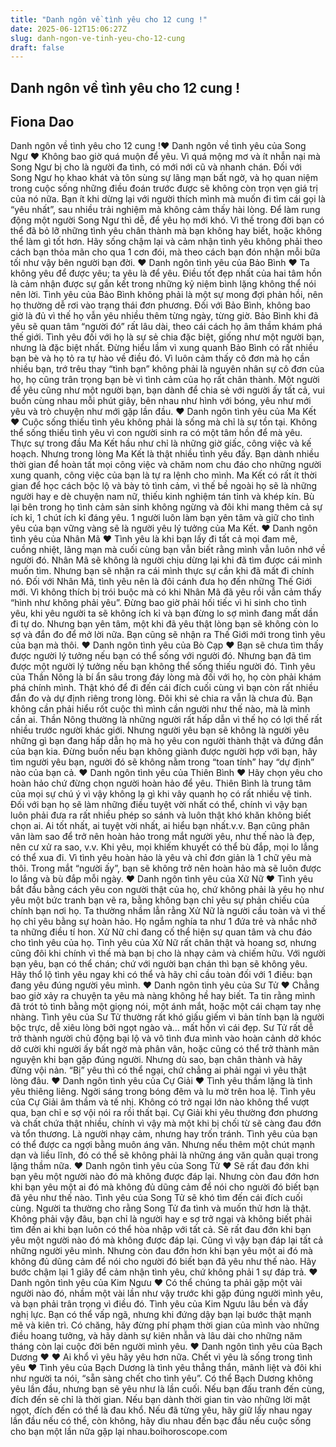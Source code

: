 ```yaml
---
title: "Danh ngôn về tình yêu cho 12 cung !"
date: 2025-06-12T15:06:27Z
slug: danh-ngon-ve-tinh-yeu-cho-12-cung
draft: false
---
```


## Danh ngôn về tình yêu cho 12 cung !

## Fiona Dao

Danh ngôn về tình yêu cho 12 cung !♥ Danh ngôn về tình yêu của Song Ngư ♥ 
Không bao giờ quá muộn để yêu.
Vì quá mộng mơ và ít nhẫn nại mà Song Ngư bị cho là người đa tình, có mới nới cũ và nhanh chán. Đối với Song Ngư họ khao khát và tôn sùng sự lãng mạn bất ngờ, và họ quan niệm trong cuộc sống những điều đoán trước được sẽ không còn trọn vẹn giá trị của nó nữa. Bạn ít khi dừng lại với người thích mình mà muốn đi tìm cái gọi là “yêu nhất”, sau nhiều trải nghiệm mà không cảm thấy hài lòng. Để làm rung động một người Song Ngư thì dễ, để yêu họ mới khó. Vì thế trong đời bạn có thể đã bỏ lỡ những tình yêu chân thành mà bạn không hay biết, hoặc không thể làm gì tốt hơn. Hãy sống chậm lại và cảm nhận tình yêu không phải theo cách bạn thỏa mãn cho qua 1 cơn đói, mà theo cách bạn đón nhận mỗi bữa tối như vậy bên người bạn đời.
♥ Danh ngôn tình yêu của Bảo Bình ♥ 
Ta không yêu để được yêu; ta yêu là để yêu. Điều tốt đẹp nhất của hai tâm hồn là cảm nhận được sự gắn kết trong những kỷ niệm bình lặng không thể nói nên lời.
Tình yêu của Bảo Bình không phải là một sự mong đợi phản hồi, nên họ thường dễ rơi vào trạng thái đơn phương. Đối với Bảo Bình, không bao giờ là đủ vì thế họ vẫn yêu nhiều thêm từng ngày, từng giờ. Bảo Bình khi đã yêu sẽ quan tâm “người đó” rất lâu dài, theo cái cách họ âm thầm khám phá thế giới. Tình yêu đối với họ là sự sẻ chia đặc biệt, giống như một người bạn, nhưng là đặc biệt nhất. Đừng hiểu lầm vì xung quanh Bảo Bình có rất nhiều bạn bè và họ tỏ ra tự hào về điều đó. Vì luôn cảm thấy cô đơn mà họ cần nhiều bạn, trớ trêu thay “tình bạn” không phải là nguyên nhân sự cô đơn của họ, họ cũng trân trọng bạn bè vì tình cảm của họ rất chân thành. Một người để yêu cũng như một người bạn, bạn dành để chia sẻ với người ấy tất cả, vui buồn cùng nhau mỗi phút giây, bên nhau như hình với bóng, yêu như mới yêu và trò chuyện như mới gặp lần đầu.
♥ Danh ngôn tình yêu của Ma Kết ♥ 
Cuộc sống thiếu tình yêu không phải là sống mà chỉ là sự tồn tại. Không thể sống thiếu tình yêu vì con người sinh ra có một tâm hồn để mà yêu.
Thực sự trong đầu Ma Kết hầu như chỉ là những giờ giấc, công việc và kế hoạch. Nhưng trong lòng Ma Kết là thật nhiều tình yêu đấy. Bạn dành nhiều thời gian để hoàn tất mọi công việc và chăm nom chu đáo cho những người xung quanh, công việc của bạn là tự ra lệnh cho mình. Ma Kết có rất ít thời gian để học cách bộc lộ và bày tỏ tình cảm, vì thế bề ngoài họ sẽ là những người hay e dè chuyện nam nữ, thiếu kinh nghiệm tán tỉnh và khép kín. Bù lại bên trong họ tình cảm sản sinh không ngừng và đôi khi mang thêm cả sự ích kỉ, 1 chút ích kỉ đáng yêu. 1 người luôn làm bạn yên tâm và giữ cho tình yêu của bạn vững vàng sẽ là người yêu lý tưởng của Ma Kết.
♥ Danh ngôn tình yêu của Nhân Mã ♥
Tình yêu là khi bạn lấy đi tất cả mọi đam mê, cuồng nhiệt, lãng mạn mà cuối cùng bạn vẫn biết rằng mình vẫn luôn nhớ về người đó.
Nhân Mã sẽ không là người chịu dừng lại khi đã tìm được cái mình muốn tìm. Nhưng bạn sẽ nhận ra cái mình thực sự cần khi đã mất đi chính nó. Đối với Nhân Mã, tình yêu nên là đôi cánh đưa họ đến những Thế Giới mới. Vì không thích bị trói buộc mà có khi Nhân Mã đã yêu rồi vẫn cảm thấy “hình như không phải yêu”. Đừng bao giờ phải hối tiếc vì hi sinh cho tình yêu, khi yêu người ta sẽ không ích kỉ và bạn đừng lo sợ mình đang mất dần đi tự do. Nhưng bạn yên tâm, một khi đã yêu thật lòng bạn sẽ không còn lo sợ và đắn đo để mở lời nữa. Bạn cũng sẽ nhận ra Thế Giới mới trong tình yêu của bạn mà thôi.
♥ Danh ngôn tình yêu của Bò Cạp ♥ 
Bạn sẽ chưa tìm thấy được người lý tưởng nếu bạn có thể sống với người đó. Nhưng bạn đã tìm được một người lý tưởng nếu bạn không thể sống thiếu người đó.
Tình yêu của Thần Nông là bí ẩn sâu trong đáy lòng mà đối với họ, họ còn phải khám phá chính mình. Thật khó để đi đến cái đích cuối cùng vì bạn còn rất nhiều đắn đo và dự định riêng trong lòng. Đôi khi sẻ chia ra vẫn là chưa đủ. Bạn không cần phải hiểu rốt cuộc thì mình cần người như thế nào, mà là mình cần ai. Thần Nông thường là những người rất hấp dẫn vì thế họ có lợi thế rất nhiều trước người khác giới. Nhưng người yêu bạn sẽ không là người yêu những gì bạn đang hấp dẫn họ mà họ yêu con người thành thật và đứng đắn của bạn kia. Đừng buồn nếu bạn không giành được người hợp với bạn, hãy tìm người yêu bạn, người đó sẽ không nằm trong “toan tính” hay “dự định” nào của bạn cả.
♥ Danh ngôn tình yêu của Thiên Bình ♥ 
Hãy chọn yêu cho hoàn hảo chứ đừng chọn người hoàn hảo để yêu.
Thiên Bình là trung tâm của mọi sự chú ý vì vậy không lạ gì khi vây quanh họ có rất nhiều vệ tinh. Đối với bạn họ sẽ làm những điều tuyệt vời nhất có thể, chính vì vậy bạn luôn phải đưa ra rất nhiều phép so sánh và luôn thật khó khăn không biết chọn ai. Ai tốt nhất, ai tuyệt vời nhất, ai hiểu bạn nhất.v.v. Bạn cũng phân vân làm sao để trở nên hoàn hảo trong mắt người yêu, như thế nào là đẹp, nên cư xử ra sao, v.v. Khi yêu, mọi khiếm khuyết có thể bù đắp, mọi lo lắng có thể xua đi. Vì tình yêu hoàn hảo là yêu và chỉ đơn giản là 1 chữ yêu mà thôi. Trong mắt “người ấy”, bạn sẽ không trở nên hoàn hảo mà sẽ luôn được lo lắng và bù đắp mỗi ngày.
♥ Danh ngôn tình yêu của Xữ Nữ ♥ 
Tình yêu bắt đầu bằng cách yêu con người thật của họ, chứ không phải là yêu họ như yêu một bức tranh bạn vẽ ra, bằng không bạn chỉ yêu sự phản chiếu của chính bạn nơi họ.
Ta thường nhầm lẫn rằng Xử Nữ là người cầu toàn và vì thế họ chỉ yêu bằng sự hoàn hảo. Họ ngắm nghía ta như 1 đứa trẻ và nhắc nhở ta những điều tí hon. Xử Nữ chỉ đang cố thể hiện sự quan tâm và chu đáo cho tình yêu của họ. Tình yêu của Xử Nữ rất chân thật và hoang sơ, nhưng cũng đôi khi chính vì thế mà bạn bị cho là nhạy cảm và chiếm hữu. Với người bạn yêu, bạn có thể chán; chứ với người bạn chán thì bạn sẽ không yêu. Hãy thổ lộ tình yêu ngay khi có thể và hãy chỉ cầu toàn đối với 1 điều: bạn đang yêu đúng người yêu mình.
♥ Danh ngôn tình yêu của Sư Tử ♥ 
Chẳng bao giờ xảy ra chuyện ta yêu mà nàng không hề hay biết. Ta tin rằng mình đã trót tỏ tình bằng một giọng nói, một ánh mắt, hoặc một cái chạm tay nhẹ nhàng.
Tình yêu của Sư Tử thường rất khó giấu giếm vì bản tính bạn là người bộc trực, dễ xiêu lòng bởi ngọt ngào và… mất hồn vì cái đẹp. Sư Tử rất dễ trở thành người chủ động bại lộ và vô tình đưa mình vào hoàn cảnh dở khóc dở cười khi người ấy bất ngờ mà phân vân, hoặc cũng có thể trở thành mãn nguyện khi bạn gặp đúng người. Nhưng dù sao, bạn chân thành và hãy đừng vội nản. “Bị” yêu thì có thể ngại, chứ chẳng ai phải ngại vì yêu thật lòng đâu.
♥ Danh ngôn tình yêu của Cự Giải ♥ 
Tình yêu thầm lặng là tình yêu thiêng liêng. Ngời sáng trong bóng đêm và lu mờ trên hoa lệ.
Tình yêu của Cự Giải âm thầm và tế nhị. Không có trở ngại lớn nào không thể vượt qua, bạn chỉ e sợ vội nói ra rồi thất bại. Cự Giải khi yêu thường đơn phương và chất chứa thật nhiều, chính vì vậy mà một khi bị chối từ sẽ càng đau đớn và tổn thương. Là người nhạy cảm, nhưng hay trốn tránh. Tình yêu của bạn có thể được ca ngợi bằng muôn áng văn. Nhưng nếu thêm một chút mạnh dạn và liều lĩnh, đó có thể sẽ không phải là những áng văn quằn quại trong lặng thầm nữa.
♥ Danh ngôn tình yêu của Song Tử ♥ 
Sẽ rất đau đớn khi bạn yêu một người nào đó mà không được đáp lại. Nhưng còn đau đớn hơn khi bạn yêu một ai đó mà không đủ dũng cảm để nói cho người đó biết bạn đã yêu như thế nào.
Tình yêu của Song Tử sẽ khó tìm đến cái đích cuối cùng. Người ta thường cho rằng Song Tử đa tình và muốn thử hơn là thật. Không phải vậy đâu, bạn chỉ là người hay e sợ trở ngại và không biết phải tìm đến ai khi bạn luôn có thể hòa nhập với tất cả. Sẽ rất đau đớn khi bạn yêu một người nào đó mà không được đáp lại. Cũng vì vậy bạn đáp lại tất cả những người yêu mình. Nhưng còn đau đớn hơn khi bạn yêu một ai đó mà không đủ dũng cảm để nói cho người đó biết bạn đã yêu như thế nào. Hãy bước chậm lại 1 giây để cảm nhận tình yêu, chứ không phải 1 sự đáp trả.
♥ Danh ngôn tình yêu của Kim Ngưu ♥ 
Có thể chúng ta phải gặp một vài người nào đó, nhầm một vài lần như vậy trước khi gặp đúng người mình yêu, và bạn phải trân trọng vì điều đó.
Tình yêu của Kim Ngưu lâu bền và đầy nghị lực. Bạn có thể vấp ngã, nhưng khi đứng dậy bạn lại bước thật mạnh mẽ và kiên trì. Có chăng, hãy đừng phí phạm thời gian của mình vào những điều hoang tưởng, và hãy dành sự kiên nhẫn và lâu dài cho những năm tháng còn lại cuộc đời bên người mình yêu.
♥ Danh ngôn tình yêu của Bạch Dương ♥ 
♥ Ai khổ vì yêu hãy yêu hơn nữa. Chết vì yêu là sống trong tình yêu ♥
Tình yêu của Bạch Dương là tình yêu thẳng thắn, mãnh liệt và đôi khi như người ta nói, “sẵn sàng chết cho tình yêu”. Có thể Bạch Dương không yêu lần đầu, nhưng bạn sẽ yêu như là lần cuối. Nếu bạn đấu tranh đến cùng, đích đến sẽ chỉ là thời gian. Nếu bạn dành thời gian tin vào những lời mật ngọt, đích đến có thể là đau khổ. Nếu đã từng yêu, hãy giữ lấy nhau ngay lần đầu nếu có thể, còn không, hãy dìu nhau đến bạc đầu nếu cuộc sống cho bạn một lần nữa gặp lại nhau.boihoroscope.com